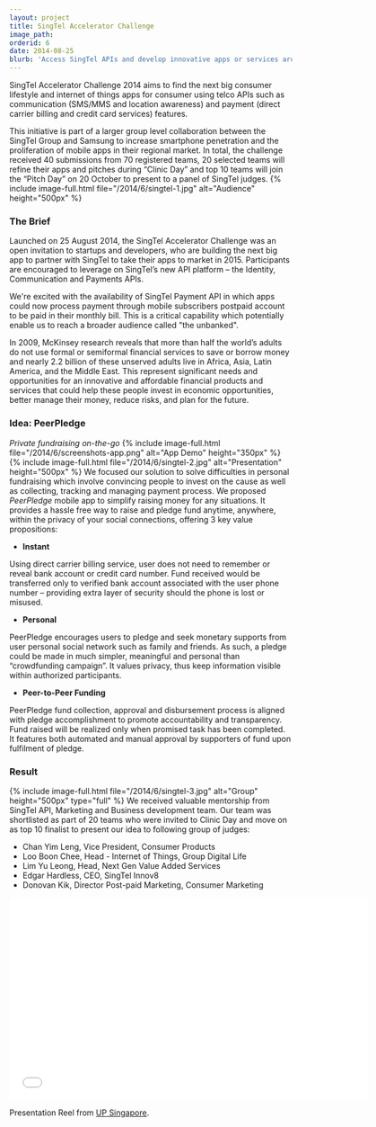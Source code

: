 ```yaml
---
layout: project
title: SingTel Accelerator Challenge
image_path: 
orderid: 6
date: 2014-08-25
blurb: 'Access SingTel APIs and develop innovative apps or services around the two themes: Consumer Lifestyle and Internet of Things'
---
```

<p class='sublead'>SingTel Accelerator Challenge 2014 aims to find the next big consumer lifestyle and internet of things apps for consumer using telco APIs such as  communication (SMS/MMS and location awareness) and payment (direct carrier billing and credit card services) features.</p>
This initiative is part of a larger group level collaboration between the SingTel Group and Samsung to increase smartphone penetration and the proliferation of mobile apps in their regional market. In total, the challenge received 40 submissions from 70 registered teams, 20 selected teams will refine their apps and pitches during  “Clinic Day” and top 10 teams will join the “Pitch Day” on 20 October to present to a panel of SingTel judges. 
<!--more-->
{% include image-full.html file="/2014/6/singtel-1.jpg" alt="Audience" height="500px" %}

### The Brief
Launched on 25 August 2014, the SingTel Accelerator Challenge was an open invitation to startups and developers, who are building the next big app to partner with SingTel to take their apps to market in 2015. Participants are encouraged to leverage on SingTel’s new API platform – the Identity, Communication and Payments APIs. 


We're excited with the availability of SingTel Payment API in which apps could now process payment through mobile subscribers postpaid account to be paid in their monthly bill. This is a critical capability which potentially enable us to reach a broader audience called "the unbanked".

In 2009, McKinsey research reveals that more than half the world’s adults do not use formal or semiformal financial services to save or borrow money and nearly 2.2 billion of these unserved adults live in Africa, Asia, Latin America, and the Middle East. This represent significant needs and opportunities for an innovative and affordable financial products and services that could help these people invest in economic opportunities, better manage their money, reduce risks, and plan for the future.

### Idea: PeerPledge
*Private fundraising on-the-go* 
{% include image-full.html file="/2014/6/screenshots-app.png" alt="App Demo" height="350px" %}
{% include image-full.html file="/2014/6/singtel-2.jpg" alt="Presentation" height="500px" %}
We focused our solution to solve difficulties in personal fundraising which involve convincing people to invest on the cause as well as collecting, tracking and managing payment process. We proposed *PeerPledge* mobile app to simplify raising money for any situations. It provides a hassle free way to raise and pledge fund anytime, anywhere, within the privacy of your social connections, offering 3 key value propositions:  

   * **Instant**

   Using direct carrier billing service, user does not need to remember or reveal bank account or credit card number. Fund received would be transferred only to verified bank account associated with the user phone number – providing extra layer of security should the phone is lost or misused.

   * **Personal**

   PeerPledge encourages users to pledge and seek monetary supports from user personal social network such as family and friends. As such, a pledge could be made in much simpler, meaningful and personal than “crowdfunding campaign”. It values privacy, thus keep information visible within authorized participants. 

   * **Peer-to-Peer Funding**

   PeerPledge fund collection, approval and disbursement process is aligned with pledge accomplishment to promote accountability and transparency. Fund raised will be realized only when promised task has been completed. It features both automated and manual approval by supporters of fund upon fulfilment of pledge.

### Result
{% include image-full.html file="/2014/6/singtel-3.jpg" alt="Group" height="500px" type="full" %}
We received valuable mentorship from SingTel API, Marketing and Business development team. Our team was shortlisted as part of 20 teams who were invited to Clinic Day and move on as top 10 finalist to present our idea to following group of judges:

  * Chan Yim Leng, Vice President, Consumer Products
  * Loo Boon Chee, Head - Internet of Things, Group Digital Life
  * Lim Yu Leong, Head, Next Gen Value Added Services
  * Edgar Hardless, CEO, SingTel Innov8
  * Donovan Kik, Director Post-paid Marketing, Consumer Marketing

<iframe src="//player.vimeo.com/video/110753582?title=0&amp;byline=0&amp;portrait=0" width="640" height="360" frameborder="0" webkitallowfullscreen mozallowfullscreen allowfullscreen></iframe>
<p>Presentation Reel from <a href="http://www.upsingapore.com/events/singtel-accelerator-challenge/">UP Singapore</a>.</p>
